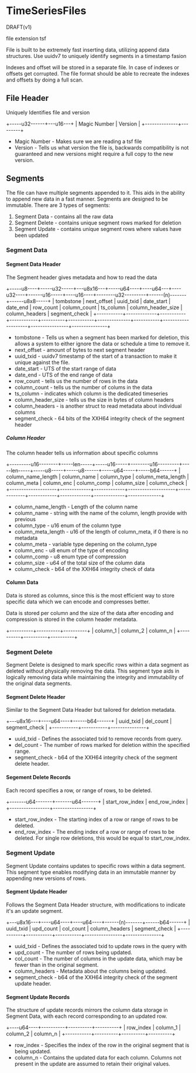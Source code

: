 # TimeSeriesFiles

DRAFT(v1)

file extension tsf

File is built to be extremely fast inserting data, utilizing append data structures.
Use uuidv7 to uniquely identify segments in a timestamp fasion

Indexes and offset will be stored in a separate file. In case of indexes or offsets get corrupted. The file format should be able to recreate the indexes and offsets by doing a full scan.

## File Header

Uniquely Identifies file and version

+-----u32------+---u16---+
| Magic Number | Version |
+--------------+---------+

* Magic Number - Makes sure we are reading a tsf file
* Version - Tells us what version the file is, backwards compatibility is not guaranteed and new versions might require a full copy to the new version.

## Segments

The file can have multiple segments appended to it. This aids in the ability to append new data in a fast manner. Segments are designed to be immutable. There are 3 types of segments:
1. Segment Data - contains all the raw data
2. Segment Delete - contains unique segment rows marked for deletion
3. Segment Update - contains unique segment rows where values have been updated

### Segment Data

#### Segment Data Header

The Segment header gives metadata and how to read the data

+-----u8----+-----u32-----+---u8x16---+-----u64----+----u64---+----u32----+------u16-----+----u16----+--------u32---------+------(n)-------+------u8x8-----+
| tombstone | next_offset | uuid_txid | date_start | date_end | row_count | column_count | ts_column | column_header_size | column_headers | segment_check |
+-----------+-------------+-----------+------------+----------+-----------+--------------+-----------+--------------------+----------------+---------------+

* tombstone - Tells us when a segment has been marked for deletion, this allows a system to either ignore the data or schedule a time to remove it.
* next_offset - amount of bytes to next segment header
* uuid_txid - uuidv7 timestamp of the start of a transaction to make it unique against the file.
* date_start - UTS of the start range of data
* date_end - UTS of the end range of data
* row_count - tells us the number of rows in the data
* column_count - tells us the number of colums in the data
* ts_column - indicates which column is the dedicated timeseries
* column_header_size - tells us the size in bytes of column headers
* column_headers - is another struct to read metadata about individual columns
* segment_check - 64 bits of the XXH64 integrity check of the segment header

##### Column Header

The column header tells us information about specific columns

+---------u16--------+-----len-----+-----u16-----+--------u16---------+-----len-----+-----u8-----+-----u8------+-----u64-----+-----b64------+
| column_name_length | column_name | column_type | column_meta_length | column_meta | column_enc | column_comp | column_size | column_check |
+--------------------+-------------+-------------+--------------------+-------------+------------+-------------+-------------+--------------+

* column_name_length - Length of the column name
* column_name - string with the name of the column, length provide with previous
* column_type - u16 enum of the column type
* column_meta_length - u16 of the length of column_meta, if 0 there is no metadata
* column_meta - variable type depening on the column_type
* column_enc - u8 enum of the type of encoding
* column_comp - u8 enum type of compression
* column_size - u64 of the total size of the column data
* column_check - b64 of the XXH64 integrity check of data

#### Column Data

Data is stored as columns, since this is the most efficient way to store specific data which we can encode and compresses better.

Data is stored per column and the size of the data after encoding and compression is stored in the column header metadata.

+----------+----------+----------+
| column_1 | column_2 | column_n |
+----------+----------+----------+

### Segment Delete

Segment Delete is designed to mark specific rows within a data segment as deleted without physically removing the data. This segment type aids in logically removing data while maintaining the integrity and immutability of the original data segments.

#### Segment Delete Header

Similar to the Segment Data Header but tailored for deletion metadata.

+---u8x16---+----u64----+------b64------+
| uuid_txid | del_count | segment_check |
+-----------+-----------+---------------+

* uuid_txid - Defines the associated txid to remove records from query.
* del_count - The number of rows marked for deletion within the specified range.
* segment_check - b64 of the XXH64 integrity check of the segment delete header.

#### Segement Delete Records

Each record specifies a row, or range of rows, to be deleted.

+-------u64-------+-------u64-------+
| start_row_index | end_row_index   |
+-----------------+-----------------+

* start_row_index - The starting index of a row or range of rows to be deleted.
* end_row_index - The ending index of a row or range of rows to be deleted. For single row deletions, this would be equal to start_row_index.


### Segment Update

Segment Update contains updates to specific rows within a data segment. This segment type enables modifying data in an immutable manner by appending new versions of rows.

#### Segment Update Header

Follows the Segment Data Header structure, with modifications to indicate it's an update segment.

+---u8x16---+----u64----+----u64----+------(n)-------+------b64------+
| uuid_txid | upd_count | col_count | column_headers | segment_check |
+-----------+-----------+-----------+----------------+---------------+

* uuid_txid - Defines the associated txid to update rows in the query with
* upd_count - The number of rows being updated.
* col_count - The number of columns in the update data, which may be fewer than in the original segment.
* column_headers - Metadata about the columns being updated.
* segment_check - b64 of the XXH64 integrity check of the segment update header.

#### Segment Update Records

The structure of update records mirrors the column data storage in Segment Data, with each record corresponding to an updated row.

+----u64----+----------+----------+----------+
| row_index | column_1 | column_2 | column_n |
+-----------+----------+----------+----------+

* row_index - Specifies the index of the row in the original segment that is being updated.
* column_n - Contains the updated data for each column. Columns not present in the update are assumed to retain their original values.
